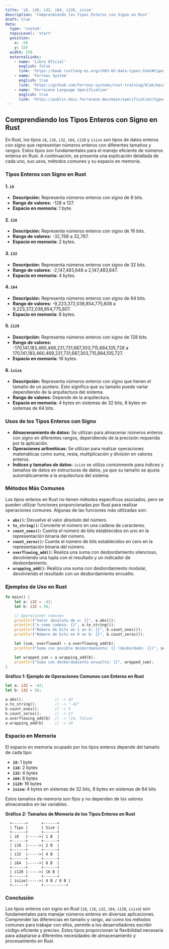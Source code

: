 ```yaml
---
title: 'i8, i16, i32, i64, i128, isize'
description: 'Comprendiendo los Tipos Enteros con Signo en Rust'
draft: true
data:
  type: 'custom'
  topicLevel: 'start'
  position:
    x: -50
    y: 320
  width: 250
  externalLinks:
    - name: 'Libro Oficial'
      english: false
      link: 'https://book.rustlang-es.org/ch03-02-data-types.html#tipos-de-enteros'
    - name: 'Ferrous System'
      english: true
      link: 'https://github.com/ferrous-systems/rust-training/blob/main/training-slides/src/basic-types.md#integers'
    - name: 'Ferrocene Language Specification'
      english: true
      link: 'https://public-docs.ferrocene.dev/main/specification/types-and-traits.html#integer-types'
---
```

## Comprendiendo los Tipos Enteros con Signo en Rust

En Rust, los tipos `i8`, `i16`, `i32`, `i64`, `i128` y `isize` son tipos de datos enteros con signo que representan números enteros con diferentes tamaños y rangos. Estos tipos son fundamentales para el manejo eficiente de números enteros en Rust. A continuación, se presenta una explicación detallada de cada uno, sus usos, métodos comunes y su espacio en memoria.

### Tipos Enteros con Signo en Rust

#### 1. `i8`
- **Descripción:** Representa números enteros con signo de 8 bits.
- **Rango de valores:** -128 a 127.
- **Espacio en memoria:** 1 byte.

#### 2. `i16`
- **Descripción:** Representa números enteros con signo de 16 bits.
- **Rango de valores:** -32,768 a 32,767.
- **Espacio en memoria:** 2 bytes.

#### 3. `i32`
- **Descripción:** Representa números enteros con signo de 32 bits.
- **Rango de valores:** -2,147,483,648 a 2,147,483,647.
- **Espacio en memoria:** 4 bytes.

#### 4. `i64`
- **Descripción:** Representa números enteros con signo de 64 bits.
- **Rango de valores:** -9,223,372,036,854,775,808 a 9,223,372,036,854,775,807.
- **Espacio en memoria:** 8 bytes.

#### 5. `i128`
- **Descripción:** Representa números enteros con signo de 128 bits.
- **Rango de valores:** -170,141,183,460,469,231,731,687,303,715,884,105,728 a 170,141,183,460,469,231,731,687,303,715,884,105,727.
- **Espacio en memoria:** 16 bytes.

#### 6. `isize`
- **Descripción:** Representa números enteros con signo que tienen el tamaño de un puntero. Esto significa que su tamaño puede variar dependiendo de la arquitectura del sistema.
- **Rango de valores:** Depende de la arquitectura.
- **Espacio en memoria:** 4 bytes en sistemas de 32 bits, 8 bytes en sistemas de 64 bits.

### Usos de los Tipos Enteros con Signo

- **Almacenamiento de datos:** Se utilizan para almacenar números enteros con signo en diferentes rangos, dependiendo de la precisión requerida por la aplicación.
- **Operaciones aritméticas:** Se utilizan para realizar operaciones matemáticas como suma, resta, multiplicación y división en valores enteros.
- **Índices y tamaños de datos:** `isize` se utiliza comúnmente para índices y tamaños de datos en estructuras de datos, ya que su tamaño se ajusta automáticamente a la arquitectura del sistema.

### Métodos Más Comunes

Los tipos enteros en Rust no tienen métodos específicos asociados, pero se pueden utilizar funciones proporcionadas por Rust para realizar operaciones comunes. Algunas de las funciones más utilizadas son:

- **`abs()`:** Devuelve el valor absoluto del número.
- **`to_string()`:** Convierte el número en una cadena de caracteres.
- **`count_ones()`:** Cuenta el número de bits establecidos en uno en la representación binaria del número.
- **`count_zeros()`:** Cuenta el número de bits establecidos en cero en la representación binaria del número.
- **`overflowing_add()`:** Realiza una suma con desbordamiento silencioso, devolviendo una tupla con el resultado y un indicador de desbordamiento.
- **`wrapping_add()`:** Realiza una suma con desbordamiento modular, devolviendo el resultado con un desbordamiento envuelto.

### Ejemplos de Uso en Rust

```rust
fn main() {
    let a: i32 = -42;
    let b: i32 = 56;

    // Operaciones comunes
    println!("Valor absoluto de a: {}", a.abs());
    println!("a como cadena: {}", a.to_string());
    println!("Número de bits en 1 en b: {}", b.count_ones());
    println!("Número de bits en 0 en b: {}", b.count_zeros());

    let (sum, overflowed) = a.overflowing_add(b);
    println!("Suma con posible desbordamiento: {} (desbordado: {})", sum, overflowed);

    let wrapped_sum = a.wrapping_add(b);
    println!("Suma con desbordamiento envuelto: {}", wrapped_sum);
}
```

**Gráfico 1: Ejemplo de Operaciones Comunes con Enteros en Rust**

```rust
let a: i32 = -42;
let b: i32 = 56;

a.abs();              // -> 42
a.to_string();        // -> "-42"
b.count_ones();       // -> 5
b.count_zeros();      // -> 27
a.overflowing_add(b)  // -> (14, false)
a.wrapping_add(b)     // -> 14
```

### Espacio en Memoria

El espacio en memoria ocupado por los tipos enteros depende del tamaño de cada tipo:

- **`i8`:** 1 byte
- **`i16`:** 2 bytes
- **`i32`:** 4 bytes
- **`i64`:** 8 bytes
- **`i128`:** 16 bytes
- **`isize`:** 4 bytes en sistemas de 32 bits, 8 bytes en sistemas de 64 bits

Estos tamaños de memoria son fijos y no dependen de los valores almacenados en las variables.

**Gráfico 2: Tamaños de Memoria de los Tipos Enteros en Rust**

```plaintext
  +------+      +------+
  | Tipo |      | Size |
  +------+      +------+
  | i8   |----->| 1 B  |
  +------+      +------+
  | i16  |----->| 2 B  |
  +------+      +------+
  | i32  |----->| 4 B  |
  +------+      +------+
  | i64  |----->| 8 B  |
  +------+      +------+
  | i128 |----->| 16 B |
  +------+      +------+
  | isize|----->| 4 B / 8 B |
  +------+      +----------+
```

### Conclusión

Los tipos enteros con signo en Rust (`i8`, `i16`, `i32`, `i64`, `i128`, `isize`) son fundamentales para manejar números enteros en diversas aplicaciones. Comprender las diferencias en tamaño y rango, así como los métodos comunes para trabajar con ellos, permite a los desarrolladores escribir código eficiente y preciso. Estos tipos proporcionan la flexibilidad necesaria para adaptarse a diferentes necesidades de almacenamiento y procesamiento en Rust.
